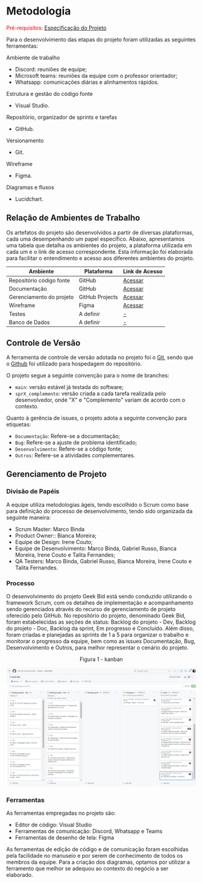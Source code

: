 
# Metodologia

<span style="color:red">Pré-requisitos: [Especificação do Projeto](https://github.com/ICEI-PUC-Minas-PMV-ADS/pmv-ads-2024-1-e3-proj-mov-t2-geekbid/blob/spr01_metodologia/docs/02-Especifica%C3%A7%C3%A3o%20do%20Projeto.md)


Para o desenvolvimento das etapas do projeto foram utilizadas as seguintes ferramentas: 

Ambiente de trabalho

- Discord: reuniões de equipe;
- Microsoft teams: reuniões da equipe com o professor orientador;
- Whatsapp: comunicações diárias e alinhamentos rápidos.

Estrutura e gestão do código fonte

- Visual Studio.

Repositório, organizador de sprints e tarefas 
- GitHub.

Versionamento
- Git.

Wireframe
- Figma. 

Diagramas e fluxos
- Lucidchart.

## Relação de Ambientes de Trabalho

Os artefatos do projeto são desenvolvidos a partir de diversas plataformas, cada uma desempenhando um papel específico. Abaixo, apresentamos uma tabela que detalha os ambientes do projeto, a plataforma utilizada em cada um e o link de acesso correspondente. Esta informação foi elaborada para facilitar o entendimento e acesso aos diferentes ambientes do projeto.

| Ambiente | Plataforma | Link de Acesso |
|----------|------------|----------------|
| Repositório código fonte| GitHub | [Acessar](https://github.com/ICEI-PUC-Minas-PMV-ADS/pmv-ads-2024-1-e3-proj-mov-t2-geekbid/tree/main/src) |
| Documentação | GitHub | [Acessar](https://github.com/ICEI-PUC-Minas-PMV-ADS/pmv-ads-2024-1-e3-proj-mov-t2-geekbid/tree/main) |
| Gerenciamento do projeto | GitHub Projects| [Acessar](https://github.com/orgs/ICEI-PUC-Minas-PMV-ADS/projects/777) |
| Wireframe | Figma | [Acessar](https://www.figma.com/file/tvTmw6ooRbQybDahix2925/Geek-bid?type=design&node-id=0-1&mode=design) |
| Testes | A definir | [-](https://travis-ci.com/seu-usuario/seu-repositorio) |
| Banco de Dados | A definir | [-](https://) |


## Controle de Versão

A ferramenta de controle de versão adotada no projeto foi o [Git](https://git-scm.com/), sendo que o [Github](https://github.com/ICEI-PUC-Minas-PMV-ADS/pmv-ads-2024-1-e3-proj-mov-t2-geekbid/tree/main/src) foi utilizado para hospedagem do repositório.

O projeto segue a seguinte convenção para o nome de branches:

- `main`: versão estável já testada do software;
- `sprX_complemento`: versão criada a cada tarefa realizada pelo desenvolvedor, onde "X" e "Complemento" variam de acordo com o contexto.

Quanto à gerência de issues, o projeto adota a seguinte convenção para
etiquetas:

- `Documentação`: Refere-se a documentação;
- `Bug`: Refere-se a ajuste de problema identificado;
- `Desenvolvimento`: Refere-se a código fonte;
- `Outros`: Refere-se a atividades complementares.


## Gerenciamento de Projeto

### Divisão de Papéis

A equipe utiliza metodologias ágeis, tendo escolhido o Scrum como base para definição do processo de desenvolvimento, tendo sido organizada da seguinte maneira:

- Scrum Master: Marco Binda
- Product Owner:: Bianca Moreira;
- Equipe de Design: Irene Couto;
- Equipe de Desenvolvimento: Marco Binda, Gabriel Russo, Bianca Moreira, Irene Couto e Talita Fernandes;
- QA Testers: Marco Binda, Gabriel Russo, Bianca Moreira, Irene Couto e Talita Fernandes.

### Processo

O desenvolvimento do projeto Geek Bid está sendo conduzido utilizando o framework Scrum, com os detalhes de implementação e acompanhamento sendo gerenciados através do recurso de gerenciamento de projeto oferecido pelo GitHub. No repositório do projeto, denominado Geek Bid, foram estabelecidas as seções de status: Backlog do projeto - Dev, Backlog do projeto - Doc, Backlog da sprint, Em progresso e Concluído. Além disso, foram criadas e planejadas as sprints de 1 a 5 para organizar o trabalho e monitorar o progresso da equipe, bem como as issues Documentação, Bug, Desenvolvimento e Outros, para melhor representar o cenário do projeto.

<div align="center">

Figura 1 - kanban

![kanban](https://github.com/ICEI-PUC-Minas-PMV-ADS/pmv-ads-2024-1-e3-proj-mov-t2-geekbid/blob/main/docs/img/00-kanban.PNG)

</div>

### Ferramentas

As ferramentas empregadas no projeto são:

- Editor de código: Visual Studio
- Ferramentas de comunicação: Discord, Whatsapp e Teams
- Ferramentas de desenho de tela: Figma


As ferramentas de edição de código e de comunicação foram escolhidas pela facilidade no manuseio e por serem de conhecimento de todos os membros da equipe. Para a criação dos diagramas, optamos por utilizar a ferramento que melhor se adequou ao contexto do negócio a ser elaborado.
